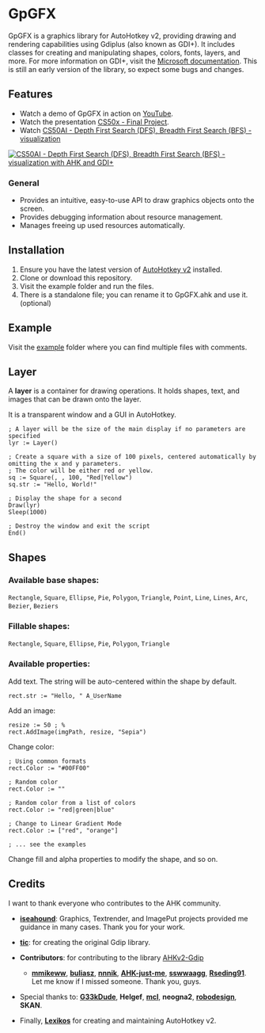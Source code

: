 # GpGFX

GpGFX is a graphics library for AutoHotkey v2, providing drawing and rendering capabilities using Gdiplus (also known as GDI+). It includes classes for creating and manipulating shapes, colors, fonts, layers, and more. For more information on GDI+, visit the [Microsoft documentation](https://docs.microsoft.com/en-us/windows/win32/gdiplus/-gdiplus-start). This is still an early version of the library, so expect some bugs and changes.

## Features

- Watch a demo of GpGFX in action on [YouTube](https://www.youtube.com/watch?v=mAJyPSuNsOk).
- Watch the presentation [CS50x - Final Project](https://www.youtube.com/watch?v=WuQWpn-uma4).
- Watch [CS50AI - Depth First Search (DFS), Breadth First Search (BFS) - visualization](https://www.youtube.com/watch?v=TB695i2S4FQ)  
  
[![CS50AI - Depth First Search (DFS), Breadth First Search (BFS) - visualization with AHK and GDI+](https://github.com/user-attachments/assets/8a7e6e00-8329-40dd-a9d8-1d205f45698a)](https://www.youtube.com/watch?v=TB695i2S4FQ)


### General
- Provides an intuitive, easy-to-use API to draw graphics objects onto the screen.
- Provides debugging information about resource management.
- Manages freeing up used resources automatically.

## Installation
1. Ensure you have the latest version of [AutoHotkey v2](https://www.autohotkey.com/download/ahk-v2.zip) installed.
2. Clone or download this repository.
3. Visit the example folder and run the files.  
4. There is a standalone file; you can rename it to GpGFX.ahk and use it. (optional)

## Example

Visit the [example](https://github.com/bceenaeiklmr/GpGFX/tree/main/example) folder where you can find multiple files with comments.

## Layer

A **layer** is a container for drawing operations. It holds shapes, text, and images that can be drawn onto the layer.

It is a transparent window and a GUI in AutoHotkey.

```ahk
; A layer will be the size of the main display if no parameters are specified
lyr := Layer()

; Create a square with a size of 100 pixels, centered automatically by omitting the x and y parameters.
; The color will be either red or yellow.
sq := Square(, , 100, "Red|Yellow")
sq.str := "Hello, World!"

; Display the shape for a second
Draw(lyr)
Sleep(1000)

; Destroy the window and exit the script
End()
```

## Shapes

### Available base shapes:

`Rectangle`, `Square`, `Ellipse`, `Pie`, `Polygon`, `Triangle`, `Point`, `Line`, `Lines`, `Arc`, `Bezier`, `Beziers`

### Fillable shapes:

`Rectangle`, `Square`, `Ellipse`, `Pie`, `Polygon`, `Triangle`

### Available properties:

Add text. The string will be auto-centered within the shape by default.
```ahk
rect.str := "Hello, " A_UserName
```

Add an image: 
```ahk
resize := 50 ; %
rect.AddImage(imgPath, resize, "Sepia")
```

Change color:
```ahk
; Using common formats
rect.Color := "#00FF00"

; Random color
rect.Color := ""

; Random color from a list of colors
rect.Color := "red|green|blue"

; Change to Linear Gradient Mode
rect.Color := ["red", "orange"]

; ... see the examples
```

Change fill and alpha properties to modify the shape, and so on.

## Credits

I want to thank everyone who contributes to the AHK community.

- **[iseahound](https://github.com/iseahound)**: Graphics, Textrender, and ImagePut projects provided me guidance in many cases. Thank you for your work.
- **[tic](https://github.com/tariqporter/)**: for creating the original Gdip library.
- **Contributors**: for contributing to the library [AHKv2-Gdip](https://github.com/mmikeww/AHKv2-Gdip)
  - **[mmikeww](https://github.com/mmikeww)**, **[buliasz](https://github.com/buliasz)**, **[nnnik](https://github.com/nnnik)**, **[AHK-just-me](https://github.com/AHK-just-me)**, **[sswwaagg](https://github.com/sswwaagg)**, **[Rseding91](https://github.com/Rseding91)**. Let me know if I missed someone. Thank you, guys.

- Special thanks to: **[G33kDude](https://github.com/G33kDude/Chrome.ahk)**, **Helgef**, **[mcl](https://github.com/mcl-on-github)**, **neogna2**, **[robodesign](https://github.com/marius-sucan/)**, **SKAN**.

- Finally, **[Lexikos](https://github.com/Lexikos)** for creating and maintaining AutoHotkey v2.
